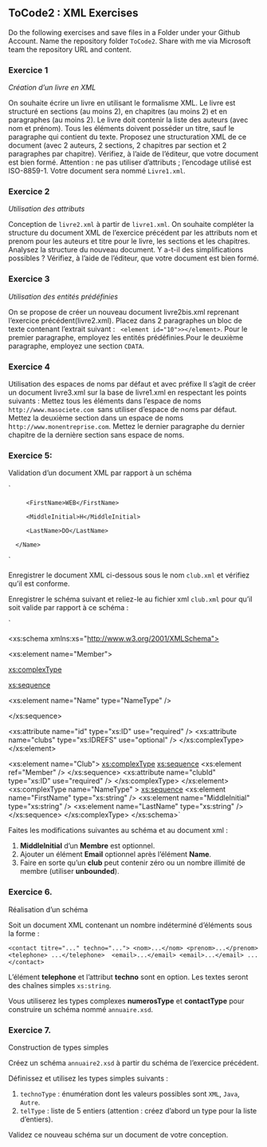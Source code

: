 
## ToCode2 :  XML Exercises 

Do the following exercises and save files in a Folder under your Github Account. Name the repository folder `ToCode2`.  Share with me via Microsoft team the repository URL and content.

### Exercice 1

*Création d’un livre en XML*

On souhaite écrire un livre en utilisant le formalisme XML. Le livre est structuré en sections (au moins 2), en chapitres (au moins 2) et en paragraphes (au moins 2).
Le livre doit contenir la liste des auteurs (avec nom et prénom).
Tous les éléments doivent posséder un titre, sauf le paragraphe qui contient du texte.
Proposez une structuration XML de ce document (avec 2 auteurs, 2 sections, 2 chapitres par section et 2 paragraphes par chapitre).
Vérifiez, à l’aide de l’éditeur, que votre document est bien formé.
Attention : ne pas utiliser d’attributs ; l’encodage utilisé est ISO-8859-1.
Votre document sera nommé `Livre1.xml`.

### Exercice 2

*Utilisation des attributs*

Conception de `livre2.xml` à partir de `livre1.xml`. 
On souhaite compléter la structure du document XML de l’exercice précédent par les attributs nom et prenom pour les auteurs et titre pour le livre, les sections et les chapitres.
Analysez la structure du nouveau document. Y a-t-il des simplifications possibles ?
Vérifiez, à l’aide de l’éditeur, que votre document est bien formé.

### Exercice 3

*Utilisation des entités prédéfinies*

On se propose de créer un nouveau document livre2bis.xml reprenant l’exercice précédent(livre2.xml). Placez dans 2 paragraphes un bloc de texte contenant l’extrait suivant :
` <element id="10">></element>`. Pour le premier paragraphe, employez les entités prédéfinies.Pour le deuxième paragraphe, employez une section `CDATA`.

### Exercice 4

Utilisation des espaces de noms par défaut et avec préfixe
Il s’agit de créer un document livre3.xml sur la base de livre1.xml en respectant les points suivants : Mettez tous les éléments dans l’espace de noms `http://www.masociete.com `sans utiliser d’espace de noms par défaut.
Mettez la deuxième section dans un espace de noms h`ttp://www.monentreprise.com`.
Mettez le dernier paragraphe du dernier chapitre de la dernière section sans espace de noms.

### Exercice 5: 

Validation d’un document XML par rapport à un schéma

`<?xml version="1.0" encoding="utf-8" ?> <Club clubId="ACM">

<Member id="_12345" clubs="ACM"> <Name>

         <FirstName>WEB</FirstName>
         
         <MiddleInitial>H</MiddleInitial>
         
         <LastName>DO</LastName>
         
      </Name>
      
   </Member>
   
</Club>`

Enregistrer le document XML ci-dessous sous le nom `club.xml` et vérifiez qu’il est conforme.

Enregistrer le schéma suivant et reliez-le au fichier xml `club.xml` pour qu’il soit valide par rapport à ce schéma :

`<?xml version="1.0" encoding="utf-8"?>

<xs:schema xmlns:xs="http://www.w3.org/2001/XMLSchema">

<!-- Define the elements that make up a Member's Name --> <!-- Define a Member -->

<xs:element name="Member">

<xs:complexType>

<xs:sequence>

<xs:element name="Name" type="NameType" />

</xs:sequence>

<xs:attribute name="id" type="xs:ID" use="required" /> 
<xs:attribute name="clubs" type="xs:IDREFS" use="optional" /> 
</xs:complexType>
</xs:element>
<!-- Define the Club root element -->
<xs:element name="Club">
<xs:complexType>
<xs:sequence>
<xs:element ref="Member" />
</xs:sequence>
<xs:attribute name="clubId" type="xs:ID" use="required" /> </xs:complexType>
</xs:element>
<xs:complexType name="NameType" >
<xs:sequence>
<xs:element name="FirstName" type="xs:string" />
<xs:element name="MiddleInitial" type="xs:string" />
<xs:element name="LastName" type="xs:string" /> </xs:sequence>
</xs:complexType>
</xs:schema>`

Faites les modifications suivantes au schéma et au document xml : 

1.  **MiddleInitial** d’un **Membre** est optionnel.
2. Ajouter un élément **Email** optionnel après l’élément **Name**.
3. Faire en sorte qu’un **club** peut contenir zéro ou un nombre illimité de membre (utiliser **unbounded**).

### Exercice 6.

 Réalisation d’un schéma
 
Soit un document XML contenant un nombre indéterminé d’éléments sous la forme :

`<contact titre="..." techno="...">
<nom>...</nom>
<prenom>...</prenom>
<telephone> ...</telephone> 
<email>...</email>
<email>...</email>
...
</contact>`

L’élément **telephone** et l’attribut **techno** sont en option. Les textes seront des chaînes simples `xs:string`.

Vous utiliserez les types complexes **numerosType** et **contactType** pour construire un schéma nommé `annuaire.xsd`.


### Exercice 7. 

Construction de types simples

Créez un schéma `annuaire2.xsd` à partir du schéma de l’exercice précédent.

Définissez et utilisez les types simples suivants :
1. `technoType` : énumération dont les valeurs possibles sont `XML`, `Java`, `Autre`.
1. `telType` : liste de 5 entiers (attention : créez d’abord un type pour la liste d’entiers).

Validez ce nouveau schéma sur un document de votre conception.
